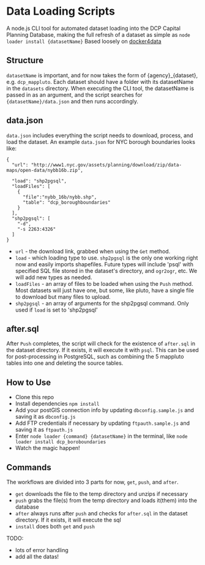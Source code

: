 # Data Loading Scripts

A node.js CLI tool for automated dataset loading into the DCP Capital Planning Database, making the full refresh of a dataset as simple as `node loader install {datasetName}` Based loosely on [docker4data](https://github.com/talos/docker4data)

## Structure

`datasetName` is important, and for now takes the form of {agency}_{dataset}, e.g. `dcp_mappluto`.  Each dataset should have a folder with its datasetName in the `datasets` directory.  When executing the CLI tool, the datasetName is passed in as an argument, and the script searches for `{datasetName}/data.json` and then runs accordingly.

## data.json

`data.json` includes everything the script needs to download, process, and load the dataset.  An example `data.json` for NYC borough boundaries looks like:

```
{
  "url": "http://www1.nyc.gov/assets/planning/download/zip/data-maps/open-data/nybb16b.zip",
  
  "load": "shp2pgsql",
  "loadFiles": [
    {
      "file":"nybb_16b/nybb.shp",
      "table": "dcp_boroughboundaries"
    }
  ],
  "shp2pgsql": [ 
    "-d",
    "-s 2263:4326"
  ] 
}
```
- `url` - the download link, grabbed when using the `Get` method.
- `load` - which loading type to use.  `shp2pgsql` is the only one working right now and easily imports shapefiles. Future types will include 'psql' with specified SQL file stored in the dataset's directory, and `ogr2ogr`, etc.  We will add new types as needed.
- `loadFiles` - an array of files to be loaded when using the `Push` method.  Most datasets will just have one, but some, like pluto, have a single file to download but many files to upload.  
- `shp2pgsql` - an array of arguments for the shp2pgsql command.  Only used if `load` is set to 'shp2pgsql'

## after.sql

After `Push` completes, the script will check for the existence of `after.sql` in the dataset directory.  If it exists, it will execute it with `psql`.  This can be used for post-processing in PostgreSQL, such as combining the 5 mappluto tables into one and deleting the source tables.

## How to Use

- Clone this repo
- Install dependencies `npm install`
- Add your postGIS connection info by updating `dbconfig.sample.js` and saving it as `dbconfig.js`
- Add FTP credentials if necessary by updating `ftpauth.sample.js` and saving it as `ftpauth.js`
- Enter `node loader {command} {datasetName}` in the terminal, like `node loader install dcp_boroboundaries`
- Watch the magic happen!

## Commands

The workflows are divided into 3 parts for now, `get`, `push`, and `after`.  

- `get` downloads the file to the temp directory and unzips if necessary
- `push` grabs the file(s) from the temp directory and loads it(them) into the database
- `after` always runs after `push` and checks for `after.sql` in the dataset directory.  If it exists, it will execute the sql
- `install` does both `get` and `push`


TODO: 
- lots of error handling
- add all the datas!
